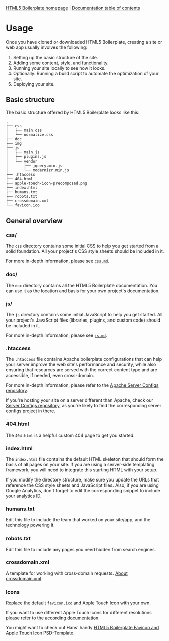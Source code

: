 [HTML5 Boilerplate homepage](http://html5boilerplate.com) | [Documentation
table of contents](TOC.md)

# Usage

Once you have cloned or downloaded HTML5 Boilerplate, creating a site or web app
usually involves the following:

1. Setting up the basic structure of the site.
2. Adding some content, style, and functionality.
3. Running your site locally to see how it looks.
4. Optionally: Running a build script to automate the optimization of your site.
5. Deploying your site.


## Basic structure

The basic structure offered by HTML5 Boilerplate looks like this:

```
.
├── css
│   ├── main.css
│   └── normalize.css
├── doc
├── img
├── js
│   ├── main.js
│   ├── plugins.js
│   └── vendor
│       ├── jquery.min.js
│       └── modernizr.min.js
├── .htaccess
├── 404.html
├── apple-touch-icon-precomposed.png
├── index.html
├── humans.txt
├── robots.txt
├── crossdomain.xml
└── favicon.ico
```


## General overview

### css/

The `css` directory contains some initial CSS to help you get started from a
solid foundation. All your project's CSS style sheets should be included in it.

For more in-depth information, please see [`css.md`](css.md).


### doc/

The `doc` directory contains all the HTML5 Boilerplate documentation. You can
use it as the location and basis for your own project's documentation.


### js/

The `js` directory contains some initial JavaScript to help you get started. All
your project's JavaScript files (libraries, plugins, and custom code) should be
included in it.

For more in-depth information, please see [`js.md`](js.md).


### .htaccess

The `.htaccess` file contains Apache boilerplate configurations that can help
your server improve the web site's performance and security, while also ensuring
that resources are served with the correct content type and are accessible, if
needed, even cross-domain.

For more in-depth information, please refer to the [Apache Server Configs
repository](https://github.com/h5bp/server-configs-apache).

If you're hosting your site on a server different than Apache, check our [Server
Configs repository](https://github.com/h5bp/server-configs#readme), as you're
likely to find the corresponding server configs project in there.


### 404.html

The `404.html` is a helpful custom 404 page to get you started.


### index.html


The `index.html` file contains the default HTML skeleton that should form the
basis of all pages on your site. If you are using a server-side templating
framework, you will need to integrate this starting HTML with your setup.

If you modify the directory structure, make sure you update the URLs that
reference the CSS style sheets and JavaScript files. Also, if you are using
Google Analytics, don't forget to edit the corresponding snippet to include
your analytics ID.









### humans.txt

Edit this file to include the team that worked on your site/app, and the
technology powering it.

### robots.txt

Edit this file to include any pages you need hidden from search engines.

### crossdomain.xml

A template for working with cross-domain requests. [About
crossdomain.xml](crossdomain.md).

### Icons

Replace the default `favicon.ico` and Apple Touch Icon with your own.

If you want to use different Apple Touch Icons for different resolutions please
refer to the [according documentation](extend.md#apple-touch-icons).

You might want to check out Hans' handy [HTML5 Boilerplate Favicon and Apple
Touch Icon
PSD-Template](http://drublic.de/blog/html5-boilerplate-favicons-psd-template/).

